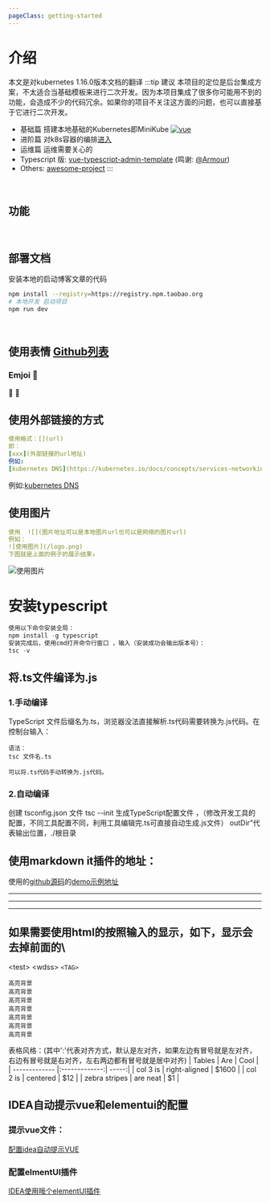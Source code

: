 ```yaml
---
pageClass: getting-started
---
```


# 介绍
本文是对kubernetes 1.16.0版本文档的翻译
:::tip 建议
本项目的定位是后台集成方案，不太适合当基础模板来进行二次开发。因为本项目集成了很多你可能用不到的功能，会造成不少的代码冗余。如果你的项目不关注这方面的问题，也可以直接基于它进行二次开发。

- 基础篇 搭建本地基础的Kubernetes即MiniKube [![vue](/images/icons/eye.svg)](/zh/guide/k8s/start)
- 进阶篇 对k8s容器的编排<a href="/zh/guide/k8s/start">进入</a>
- 运维篇 运维需要关心的
- Typescript 版: [vue-typescript-admin-template](https://github.com/Armour/vue-typescript-admin-template) (鸣谢: [@Armour](https://github.com/Armour))
- Others: [awesome-project](https://github.com/PanJiaChen/vue-element-admin/issues/2312)
  :::

<br/>

## 功能

<br/>

## 部署文档
安装本地的启动博客文章的代码
```bash
npm install --registry=https://registry.npm.taobao.org
# 本地开发 启动项目
npm run dev
```
<br/>

## 使用表情 <a href="https://github.com/markdown-it/markdown-it-emoji/blob/master/lib/data/full.json" target="_blank">Github列表</a>
### Emjoi :tada:
 :tada:
 :100:
 
## 使用外部链接的方式
```yaml
使用格式：[](url)
即：
[xxx](外部链接的url地址)
例如: 
[kubernetes DNS](https://kubernetes.io/docs/concepts/services-networking/dns-pod-service/)
```
例如:[kubernetes DNS](https://kubernetes.io/docs/concepts/services-networking/dns-pod-service/)

## 使用图片
```yaml
使用  ![](图片地址可以是本地图片url也可以是网络的图片url)
例如：
![使用图片](/logo.png)
下图就是上面的例子的展示结果↓
```
![使用图片](/logo.png)

# 安装typescript
```js
使用以下命令安装全局：
npm install -g typescript 
安装完成后，使用cmd打开命令行窗口 ，输入（安装成功会输出版本号）：
tsc -v
```
## 将.ts文件编译为.js
### 1.手动编译
TypeScript 文件后缀名为.ts，浏览器没法直接解析.ts代码需要转换为.js代码。在控制台输入：
```
语法：
tsc 文件名.ts

可以将.ts代码手动转换为.js代码。
```

### 2.自动编译 
创建 tsconfig.json 文件 tsc --init 生成TypeScript配置文件 ，（修改开发工具的配置，不同工具配置不同，利用工具编辑完.ts可直接自动生成.js文件）
outDir”代表输出位置，./根目录


## 使用markdown it插件的地址：

使用的[github源码](https://github.com/markdown-it/markdown-it)的[demo示例地址](https://markdown-it.github.io/)
***
---
___

## 如果需要使用html的按照输入的显示，如下，显示会去掉前面的\
\<test> \<wdss>
`<TAG>`
```vue{1,3,5-6}
高亮背景
高亮背景
高亮背景
高亮背景
高亮背景
高亮背景
高亮背景
```
表格风格：(其中':'代表对齐方式，默认是左对齐，如果左边有冒号就是左对齐，右边有冒号就是右对齐，左右两边都有冒号就是居中对齐)
| Tables        | Are           | Cool  |
| ------------- |:-------------:| -----:|
| col 3 is      | right-aligned | $1600 |
| col 2 is      | centered      |   $12 |
| zebra stripes | are neat      |    $1 |

 ## IDEA自动提示vue和elementui的配置
 ### 提示vue文件：
 [配置idea自动提示VUE](https://blog.csdn.net/li1325169021/article/details/99710057)
 ### 配置elmentUI插件
 [IDEA使用哦个elementUI插件](https://github.com/jiaolong1021/ElementPlugin)
 
